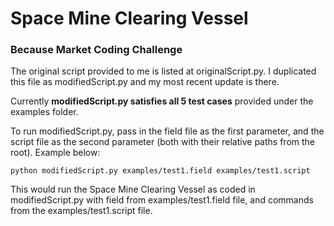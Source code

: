 # Space Mine Clearing Vessel
### Because Market Coding Challenge

The original script provided to me is listed at originalScript.py.
I duplicated this file as modifiedScript.py and my most recent update is there.

Currently **modifiedScript.py satisfies all 5 test cases** provided under the examples folder.

To run modifiedScript.py, pass in the field file as the first parameter, and the script file as the second parameter (both with their relative paths from the root). Example below:

```
python modifiedScript.py examples/test1.field examples/test1.script
```

This would run the Space Mine Clearing Vessel as coded in modifiedScript.py with field from examples/test1.field file, and commands from the examples/test1.script file.
